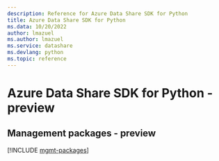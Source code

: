 ```yaml
---
description: Reference for Azure Data Share SDK for Python
title: Azure Data Share SDK for Python
ms.data: 10/20/2022
author: lmazuel
ms.author: lmazuel
ms.service: datashare
ms.devlang: python
ms.topic: reference
---
```

# Azure Data Share SDK for Python - preview

## Management packages - preview
[!INCLUDE [mgmt-packages](data-share-mgmt-index.md)]
